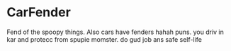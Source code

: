 # CarFender
Fend of the spoopy things. Also cars have fenders hahah puns.    you driv in kar and protecc from spupie momster. do gud job ans safe self-life
